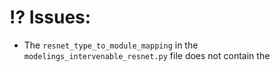 # ⁉️ Issues:

* The `resnet_type_to_module_mapping` in the `modelings_intervenable_resnet.py` file does not contain the 